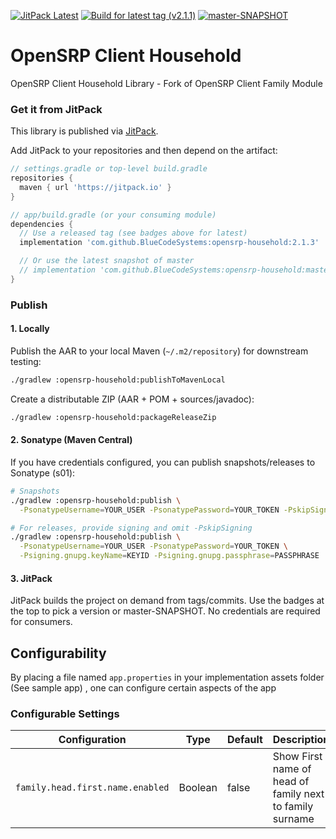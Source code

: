 <!-- JITPACK BADGES:START -->
[![JitPack Latest](https://jitpack.io/v/BlueCodeSystems/opensrp-household.svg)](https://jitpack.io/#BlueCodeSystems/opensrp-household)
[![Build for latest tag (v2.1.1)](https://jitpack.io/v/BlueCodeSystems/opensrp-household/v2.1.1.svg)](https://jitpack.io/#BlueCodeSystems/opensrp-household/v2.1.1)
[![master-SNAPSHOT](https://jitpack.io/v/BlueCodeSystems/opensrp-household/master-SNAPSHOT.svg)](https://jitpack.io/#BlueCodeSystems/opensrp-household/master-SNAPSHOT)
<!-- JITPACK BADGES:END -->

# OpenSRP Client Household
OpenSRP Client Household Library - Fork of OpenSRP Client Family Module

### Get it from JitPack

This library is published via [JitPack](https://jitpack.io/#BlueCodeSystems/opensrp-household).

Add JitPack to your repositories and then depend on the artifact:

```groovy
// settings.gradle or top-level build.gradle
repositories {
  maven { url 'https://jitpack.io' }
}

// app/build.gradle (or your consuming module)
dependencies {
  // Use a released tag (see badges above for latest)
  implementation 'com.github.BlueCodeSystems:opensrp-household:2.1.3'

  // Or use the latest snapshot of master
  // implementation 'com.github.BlueCodeSystems:opensrp-household:master-SNAPSHOT'
}
```

### Publish

#### 1. Locally
Publish the AAR to your local Maven (`~/.m2/repository`) for downstream testing:

```bash
./gradlew :opensrp-household:publishToMavenLocal
```

Create a distributable ZIP (AAR + POM + sources/javadoc):

```bash
./gradlew :opensrp-household:packageReleaseZip
```

#### 2. Sonatype (Maven Central)
If you have credentials configured, you can publish snapshots/releases to Sonatype (s01):

```bash
# Snapshots
./gradlew :opensrp-household:publish \
  -PsonatypeUsername=YOUR_USER -PsonatypePassword=YOUR_TOKEN -PskipSigning=true

# For releases, provide signing and omit -PskipSigning
./gradlew :opensrp-household:publish \
  -PsonatypeUsername=YOUR_USER -PsonatypePassword=YOUR_TOKEN \
  -Psigning.gnupg.keyName=KEYID -Psigning.gnupg.passphrase=PASSPHRASE
```

#### 3. JitPack
JitPack builds the project on demand from tags/commits. Use the badges at the top to pick a version or master-SNAPSHOT. No credentials are required for consumers.

## Configurability

By placing a file named `app.properties` in your implementation assets folder (See sample app) , one can configure certain aspects of the app

### Configurable Settings

| Configuration                       | Type    | Default | Description                                   |  
| ----------------------------------- | ------- | ------- | ----------------------------------------------|  
| `family.head.first.name.enabled`         | Boolean | false    | Show First name of head of family next to family surname|  
